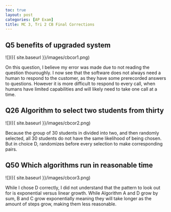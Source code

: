 ```yaml
---
toc: true
layout: post
categories: [AP Exam]
title: MC 3, Tri 2 CB Final Corrections
---
```


<h2>Q5 benefits of upgraded system</h2>

![]({{ site.baseurl }}/images/cbcor1.png)

On this question, I believe my error was made due to not reading the question thouroughly. I now see that the software does not always need a human to respond to the customer, as they have some prerecorded answers to questions. However it is more difficult to respond to every call, when humans have limited capabilities and will likely need to take one call at a time.

<h2>Q26 Algorithm to select two students from thirty</h2>

![]({{ site.baseurl }}/images/cbcor2.png)

Because the group of 30 students in divided into two, and then randomly selected, all 30 students do not have the same likelihood of being chosen. But in choice D, randomizes before every selection to make corresponding pairs.


<h2>Q50 Which algorithms run in reasonable time</h2>

![]({{ site.baseurl }}/images/cbcor3.png)

While I chose D correctly, I did not understand that the pattern to look out for is exponential versus linear growth. While Algorithm A and D grow by sum, B and C grow exponentially meaning they will take longer as the amount of steps grow, making them less reasonable.